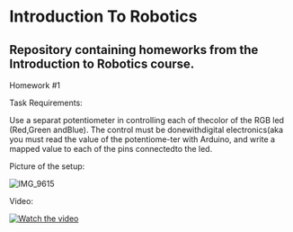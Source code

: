 # Introduction To Robotics

## Repository containing homeworks from the Introduction to Robotics course.

Homework #1

Task Requirements:

Use a separat potentiometer in controlling each of thecolor of the RGB led (Red,Green andBlue).  The control must be donewithdigital electronics(aka you must read the value of the potentiome-ter with Arduino, and write a mapped value to each of the pins connectedto the led.

Picture of the setup:

![IMG_9615](https://user-images.githubusercontent.com/75308520/197857681-ae8fad75-cc71-4b96-8512-ef3aa84cd28f.jpg)

Video:

[![Watch the video](https://i.imgur.com/vKb2F1B.png)](https://www.youtube.com/watch?v=CbO2Ixi61wY)
